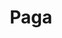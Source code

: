 ---
facebook: http://www.facebook.com/mypaga
instagram: http://instagram.com/my_paga
logohandle: mypaga
sort: mypaga
title: Paga
twitter: https://x.com/mypaga
website: https://www.mypaga.com/
youtube: https://www.youtube.com/user/pagamoments
---